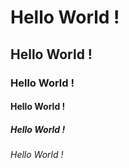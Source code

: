 # Hello World !
## Hello World !
### Hello World !
#### Hello World !
##### Hello World !
###### Hello World !

